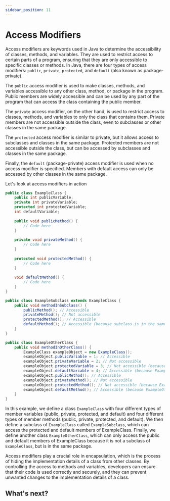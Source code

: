 ```yaml
---
sidebar_position: 11
---
```


# Access Modifiers

Access modifiers are keywords used in Java to determine the accessibility of classes, methods, and variables. They are used to restrict access to certain parts of a program, ensuring that they are only accessible to specific classes or methods. In Java, there are four types of access modifiers: `public`, `private`, `protected`, and `default` (also known as package-private).

The `public` access modifier is used to make classes, methods, and variables accessible to any other class, method, or package in the program. Public members are widely accessible and can be used by any part of the program that can access the class containing the public member.

The `private` access modifier, on the other hand, is used to restrict access to classes, methods, and variables to only the class that contains them. Private members are not accessible outside the class, even to subclasses or other classes in the same package.

The `protected` access modifier is similar to private, but it allows access to subclasses and classes in the same package. Protected members are not accessible outside the class, but can be accessed by subclasses and classes in the same package.

Finally, the `default` (package-private) access modifier is used when no access modifier is specified. Members with default access can only be accessed by other classes in the same package.

Let's look at access modifiers in action

```java
public class ExampleClass {
    public int publicVariable;
    private int privateVariable;
    protected int protectedVariable;
    int defaultVariable;
    
    public void publicMethod() {
        // Code here
    }
    
    private void privateMethod() {
        // Code here
    }
    
    protected void protectedMethod() {
        // Code here
    }
    
    void defaultMethod() {
        // Code here
    }
}

public class ExampleSubclass extends ExampleClass {
    public void methodInSubclass() {
        publicMethod(); // Accessible
        privateMethod(); // Not accessible
        protectedMethod(); // Accessible
        defaultMethod(); // Accessible (because subclass is in the same package as ExampleClass)
    }
}

public class ExampleOtherClass {
    public void methodInOtherClass() {
        ExampleClass exampleObject = new ExampleClass();
        exampleObject.publicVariable = 1; // Accessible
        exampleObject.privateVariable = 2; // Not accessible
        exampleObject.protectedVariable = 3; // Not accessible (because ExampleOtherClass is not a subclass of ExampleClass)
        exampleObject.defaultVariable = 4; // Accessible (because ExampleOtherClass is in the same package as ExampleClass)
        exampleObject.publicMethod(); // Accessible
        exampleObject.privateMethod(); // Not accessible
        exampleObject.protectedMethod(); // Not accessible (because ExampleOtherClass is not a subclass of ExampleClass)
        exampleObject.defaultMethod(); // Accessible (because ExampleOtherClass is in the same package as ExampleClass)
    }
}
```

In this example, we define a class `ExampleClass` with four different types of member variables (public, private, protected, and default) and four different types of member methods (public, private, protected, and default). We then define a subclass of `ExampleClass` called `ExampleSubclass`, which can access the protected and default members of ExampleClass. Finally, we define another class `ExampleOtherClass`, which can only access the public and default members of ExampleClass because it is not a subclass of `ExampleClass`, but is in the same package.

Access modifiers play a crucial role in encapsulation, which is the process of hiding the implementation details of a class from other classes. By controlling the access to methods and variables, developers can ensure that their code is used correctly and securely, and they can prevent unwanted changes to the implementation details of a class.

## What's next?
